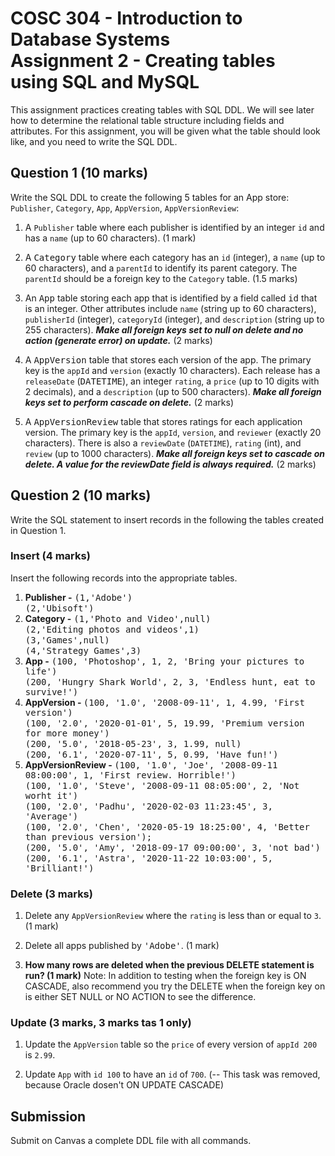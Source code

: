 # COSC 304 - Introduction to Database Systems<br>Assignment 2 - Creating tables using SQL and MySQL

This assignment practices creating tables with SQL DDL. We will see later how to determine the relational table structure including fields and attributes. For this assignment, you will be given what the table should look like, and you need to write the SQL DDL.

## Question 1 (10 marks)

Write the SQL DDL to create the following 5 tables for an App store: `Publisher`, `Category`, `App`, `AppVersion`, `AppVersionReview`:

1. A `Publisher` table where each publisher is identified by an integer `id` and has a `name` (up to 60 characters). (1 mark)

2. A <tt>Category</tt> table where each category has an `id` (integer), a `name` (up to 60 characters), and a `parentId` to identify its parent category. The `parentId` should be a foreign key to the `Category` table. (1.5 marks)

3. An <tt>App</tt> table storing each app that is identified by a field called <tt>id</tt> that is an integer.  Other attributes include `name` (string up to 60 characters), `publisherId` (integer), `categoryId` (integer), and `description` (string up to 255 characters).  <b><i>Make all foreign keys set to null on delete and no action (generate error) on update.</i></b> (2 marks)

4. A <tt>AppVersion</tt> table that stores each version of the app. The primary key is the `appId` and `version` (exactly 10 characters). Each release has a `releaseDate` (<tt>DATETIME</tt>), an integer `rating`, a `price` (up to 10 digits with 2 decimals), and a `description` (up to 500 characters). <b><i>Make all foreign keys set to perform cascade on delete.</i></b> (2 marks)

5. A <tt>AppVersionReview</tt> table that stores ratings for each application version. The primary key is the `appId`, `version`, and `reviewer` (exactly 20 characters). There is also a `reviewDate` (`DATETIME`), `rating` (int), and `review` (up to 1000 characters). <b><i>Make all foreign keys set to cascade on delete. A value for the reviewDate field is always required.</i></b> (2 marks)

## Question 2 (10 marks)

Write the SQL statement to insert records in the following the tables created in Question 1.

### Insert (4 marks)

Insert the following records into the appropriate tables.

<ol>
  <li><b>Publisher -</b> <tt>(1,'Adobe')</tt>  <br> <tt>(2,'Ubisoft')</tt></li>
<li><b>Category -</b> <tt>(1,'Photo and Video',null)</tt> <br> <tt>(2,'Editing photos and videos',1)</tt> <br> <tt>(3,'Games',null)</tt> <br> <tt>(4,'Strategy Games',3)</tt></li>
<li><b>App -</b> <tt>(100, 'Photoshop', 1, 2, 'Bring your pictures to life')</tt><br>
<tt>(200, 'Hungry Shark World', 2, 3, 'Endless hunt, eat to survive!')</tt>
</li>
  <li><b>AppVersion - </b> <tt>(100, '1.0', '2008-09-11', 1, 4.99, 'First version')</tt><br> 
    <tt>(100, '2.0', '2020-01-01', 5, 19.99, 'Premium version for more money')</tt><br> 
    <tt>(200, '5.0', '2018-05-23', 3, 1.99, null)</tt><br> 
    <tt>(200, '6.1', '2020-07-11', 5, 0.99, 'Have fun!')</tt></li>
  <li><b>AppVersionReview - </b> <tt>(100, '1.0', 'Joe', '2008-09-11 08:00:00', 1, 'First review. Horrible!')</tt><br> 
    <tt>(100, '1.0', 'Steve', '2008-09-11 08:05:00', 2, 'Not worht it')</tt><br>
    <tt>(100, '2.0', 'Padhu', '2020-02-03 11:23:45', 3, 'Average')</tt><br>
    <tt>(100, '2.0', 'Chen', '2020-05-19 18:25:00', 4, 'Better than previous version');</tt><br>
    <tt>(200, '5.0', 'Amy', '2018-09-17 09:00:00', 3, 'not bad')</tt><br>
    <tt>(200, '6.1', 'Astra', '2020-11-22 10:03:00', 5, 'Brilliant!')</tt></li>
</ol>


### Delete (3 marks)

1. Delete any `AppVersionReview` where the `rating` is less than or equal to `3`. (1 mark)

2. Delete all apps published by <tt>'Adobe'</tt>. (1 mark) 

3. <strong>How many rows are deleted when the previous DELETE statement is run? (1 mark)</strong> Note: In addition to testing when the foreign key is ON CASCADE, also recommend you try the DELETE when the foreign key on is either SET NULL or NO ACTION to see the difference.


### Update (3 marks, 3 marks tas 1 only)

1. Update the `AppVersion` table so the `price` of every version of `appId 200` is `2.99`.

2. Update `App` with `id 100` to have an `id` of `700`. (-- This task was removed, because Oracle dosen't ON UPDATE CASCADE)

## Submission

Submit on Canvas a complete DDL file with all commands.
